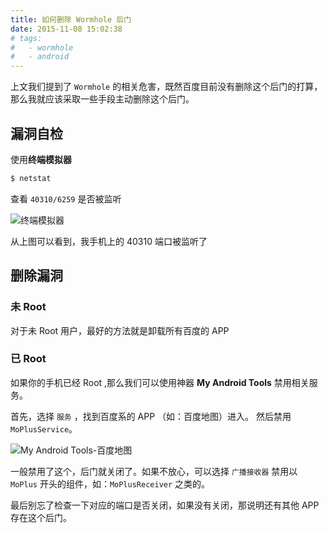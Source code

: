 ```yaml
---
title: 如何删除 Wormhole 后门
date: 2015-11-08 15:02:38
# tags:
#   - wormhole
#   - android
---
```


上文我们提到了 `Wormhole` 的相关危害，既然百度目前没有删除这个后门的打算，那么我就应该采取一些手段主动删除这个后门。<!--more-->

## 漏洞自检

使用**终端模拟器**

```bash
$ netstat
```

查看 `40310/6259` 是否被监听

![终端模拟器](https://img.giuem-lb.washingpatrick.cn/Screenshot_2015-11-08-15-15-16.png)

从上图可以看到，我手机上的 40310 端口被监听了

## 删除漏洞

### 未 Root

对于未 Root 用户，最好的方法就是卸载所有百度的 APP

### 已 Root

如果你的手机已经 Root ,那么我们可以使用神器 **My Android Tools** 禁用相关服务。

首先，选择 `服务` ，找到百度系的 APP （如：百度地图）进入。
然后禁用 `MoPlusService`。

![My Android Tools-百度地图](https://img.giuem-lb.washingpatrick.cn/Screenshot_2015-11-08-15-29-14.png)

一般禁用了这个，后门就关闭了。如果不放心，可以选择 `广播接收器` 禁用以 `MoPlus` 开头的组件，如：`MoPlusReceiver` 之类的。

最后别忘了检查一下对应的端口是否关闭，如果没有关闭，那说明还有其他 APP 存在这个后门。
